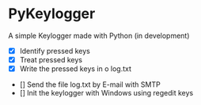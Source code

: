# PyKeylogger
A simple Keylogger made with Python (in development)

- [x] Identify pressed keys
- [x] Treat pressed keys
- [x] Write the pressed keys in o log.txt
- [] Send the file log.txt by E-mail with SMTP
- [] Init the keylogger with Windows using regedit keys
